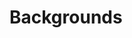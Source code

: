 # Backgrounds

<script src="../../../assets/scripts/alts.js"></script>
<script type="text/javascript">display_alt("backs", per_row = 2)</script>
